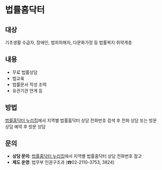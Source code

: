 # 법률홈닥터

## 대상
기초생활 수급자, 장애인, 범죄피해자, 다문화가정 등 법률복지 취약계층

## 내용
- 무료 법률상담
- 법교육
- 법률문서 작성 조력
- 유관기관 연계 등

## 방법
[법률홈닥터 누리집](http://lawhomedoctor.moj.go.kr)에서 지역별 법률홈닥터 상담 전화번호 검색 후 전화 상담 또는 방문 상담 예약 후 방문 상담

## 문의
- **상담 문의**: [법률홈닥터 누리집](http://lawhomedoctor.moj.go.kr)에서 지역별 법률홈닥터 상담 전화번호 참고
- **제도 운영**: 법무부 인권구조과 (☎02-2110-3753, 3824)
